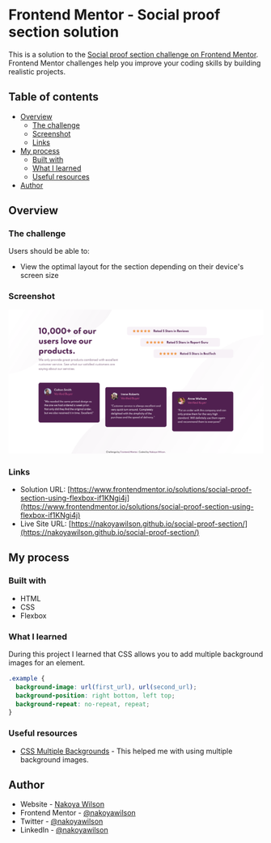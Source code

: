 # Frontend Mentor - Social proof section solution

This is a solution to the [Social proof section challenge on Frontend Mentor](https://www.frontendmentor.io/challenges/social-proof-section-6e0qTv_bA). Frontend Mentor challenges help you improve your coding skills by building realistic projects.

## Table of contents

- [Overview](#overview)
  - [The challenge](#the-challenge)
  - [Screenshot](#screenshot)
  - [Links](#links)
- [My process](#my-process)
  - [Built with](#built-with)
  - [What I learned](#what-i-learned)
  - [Useful resources](#useful-resources)
- [Author](#author)

## Overview

### The challenge

Users should be able to:

- View the optimal layout for the section depending on their device's screen size

### Screenshot

![](./images/screenshot.png)

### Links

- Solution URL: [https://www.frontendmentor.io/solutions/social-proof-section-using-flexbox-if1KNgi4j](https://www.frontendmentor.io/solutions/social-proof-section-using-flexbox-if1KNgi4j)
- Live Site URL: [https://nakoyawilson.github.io/social-proof-section/](https://nakoyawilson.github.io/social-proof-section/)

## My process

### Built with

- HTML
- CSS
- Flexbox

### What I learned

During this project I learned that CSS allows you to add multiple background images for an element.

```css
.example {
  background-image: url(first_url), url(second_url);
  background-position: right bottom, left top;
  background-repeat: no-repeat, repeat;
}
```

### Useful resources

- [CSS Multiple Backgrounds](https://www.w3schools.com/css/css3_backgrounds.asp) - This helped me with using multiple background images.

## Author

- Website - [Nakoya Wilson](https://nakoyawilson.netlify.app/)
- Frontend Mentor - [@nakoyawilson](https://www.frontendmentor.io/profile/nakoyawilson)
- Twitter - [@nakoyawilson](https://twitter.com/nakoyawilson)
- LinkedIn - [@nakoyawilson](https://www.linkedin.com/in/nakoyawilson/)
